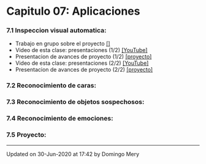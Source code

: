 
# Capitulo 07: Aplicaciones
### 7.1 Inspeccion visual automatica:
* Trabajo en grupo sobre el proyecto [[]](https://github.com/domingomery/patrones/blob/master/clases/Cap07_Aplicaciones//)
* Video de esta clase: presentaciones (1/2) [[YouTube]](https://youtu.be/Bj5iKsoGX3k)
* Presentacion de avances de proyecto (1/2) [[proyecto]](https://github.com/domingomery/patrones/tree/master/proyecto)
* Video de esta clase: presentaciones (2/2) [[YouTube]](https://youtu.be/cooming_soon)
* Presentacion de avances de proyecto (2/2) [[proyecto]](https://github.com/domingomery/patrones/tree/master/proyecto)
### 7.2 Reconocimiento de caras:
### 7.3 Reconocimiento de objetos sospechosos:
### 7.4 Reconocimiento de emociones:
### 7.5 Proyecto:
---


Updated on 30-Jun-2020 at 17:42 by Domingo Mery
